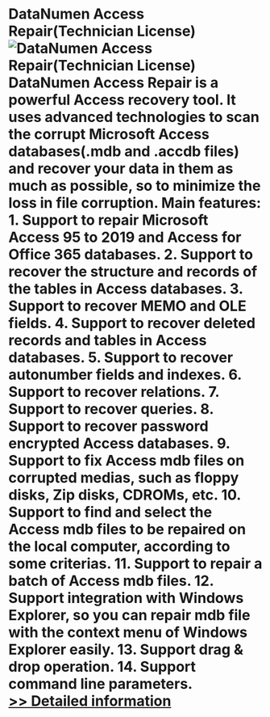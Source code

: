 # DataNumen Access Repair(Technician License)<br />![DataNumen Access Repair(Technician License)](https://mycommerce.akamaized.net/api/pimages/P301010775/BIG/301010775.GIF)<br />DataNumen Access Repair is a powerful Access recovery tool. It uses advanced technologies to scan the corrupt Microsoft Access databases(.mdb and .accdb files) and recover your data in them as much as possible, so to minimize the loss in file corruption. Main features: 1. Support to repair Microsoft Access 95 to 2019 and Access for Office 365 databases. 2. Support to recover the structure and records of the tables in Access databases. 3. Support to recover MEMO and OLE fields. 4. Support to recover deleted records and tables in Access databases. 5. Support to recover autonumber fields and indexes. 6. Support to recover relations. 7. Support to recover queries. 8. Support to recover password encrypted Access databases. 9. Support to fix Access mdb files on corrupted medias, such as floppy disks, Zip disks, CDROMs, etc. 10. Support to find and select the Access mdb files to be repaired on the local computer, according to some criterias. 11. Support to repair a batch of Access mdb files. 12. Support integration with Windows Explorer, so you can repair mdb file with the context menu of Windows Explorer easily. 13. Support drag & drop operation. 14. Support command line parameters.<br />[>> Detailed information](https://secure.shareit.com/shareit/product.html?productid=301010775&affiliateid=200057808)